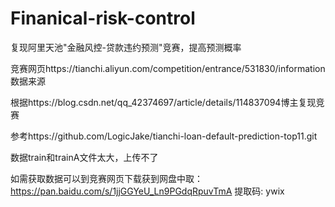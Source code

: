 # Finanical-risk-control
复现阿里天池"金融风控-贷款违约预测"竞赛，提高预测概率


竞赛网页https://tianchi.aliyun.com/competition/entrance/531830/information 数据来源


根据https://blog.csdn.net/qq_42374697/article/details/114837094博主复现竞赛


参考https://github.com/LogicJake/tianchi-loan-default-prediction-top11.git


数据train和trainA文件太大，上传不了

如需获取数据可以到竞赛网页下载获到网盘中取：https://pan.baidu.com/s/1jjGGYeU_Ln9PGdqRpuvTmA 提取码: ywix 
